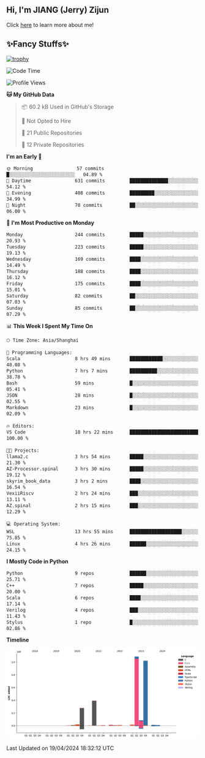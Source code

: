 ## Hi, I'm JIANG (Jerry) Zijun

Click [here](https://jzjerry.github.io/about/) to learn more about me!

## ✨Fancy Stuffs✨
[![trophy](https://github-profile-trophy.vercel.app/?username=jzjerry&theme=onedark)](https://github.com/ryo-ma/github-profile-trophy)
<!--START_SECTION:waka-->
![Code Time](http://img.shields.io/badge/Code%20Time-416%20hrs%2059%20mins-blue)

![Profile Views](http://img.shields.io/badge/Profile%20Views-0-blue)

**🐱 My GitHub Data** 

> 📦 60.2 kB Used in GitHub's Storage 
 > 
> 🚫 Not Opted to Hire
 > 
> 📜 21 Public Repositories 
 > 
> 🔑 12 Private Repositories 
 > 
**I'm an Early 🐤** 

```text
🌞 Morning                57 commits          █░░░░░░░░░░░░░░░░░░░░░░░░   04.89 % 
🌆 Daytime                631 commits         ██████████████░░░░░░░░░░░   54.12 % 
🌃 Evening                408 commits         █████████░░░░░░░░░░░░░░░░   34.99 % 
🌙 Night                  70 commits          ██░░░░░░░░░░░░░░░░░░░░░░░   06.00 % 
```
📅 **I'm Most Productive on Monday** 

```text
Monday                   244 commits         █████░░░░░░░░░░░░░░░░░░░░   20.93 % 
Tuesday                  223 commits         █████░░░░░░░░░░░░░░░░░░░░   19.13 % 
Wednesday                169 commits         ████░░░░░░░░░░░░░░░░░░░░░   14.49 % 
Thursday                 188 commits         ████░░░░░░░░░░░░░░░░░░░░░   16.12 % 
Friday                   175 commits         ████░░░░░░░░░░░░░░░░░░░░░   15.01 % 
Saturday                 82 commits          ██░░░░░░░░░░░░░░░░░░░░░░░   07.03 % 
Sunday                   85 commits          ██░░░░░░░░░░░░░░░░░░░░░░░   07.29 % 
```


📊 **This Week I Spent My Time On** 

```text
🕑︎ Time Zone: Asia/Shanghai

💬 Programming Languages: 
Scala                    8 hrs 49 mins       ████████████░░░░░░░░░░░░░   48.08 % 
Python                   7 hrs 7 mins        ██████████░░░░░░░░░░░░░░░   38.78 % 
Bash                     59 mins             █░░░░░░░░░░░░░░░░░░░░░░░░   05.41 % 
JSON                     28 mins             █░░░░░░░░░░░░░░░░░░░░░░░░   02.55 % 
Markdown                 23 mins             █░░░░░░░░░░░░░░░░░░░░░░░░   02.09 % 

🔥 Editors: 
VS Code                  18 hrs 22 mins      █████████████████████████   100.00 % 

🐱‍💻 Projects: 
llama2.c                 3 hrs 54 mins       █████░░░░░░░░░░░░░░░░░░░░   21.30 % 
AZ-Processor.spinal      3 hrs 30 mins       █████░░░░░░░░░░░░░░░░░░░░   19.12 % 
skyrim_book_data         3 hrs 2 mins        ████░░░░░░░░░░░░░░░░░░░░░   16.54 % 
VexiiRiscv               2 hrs 24 mins       ███░░░░░░░░░░░░░░░░░░░░░░   13.11 % 
AZ.spinal                2 hrs 15 mins       ███░░░░░░░░░░░░░░░░░░░░░░   12.29 % 

💻 Operating System: 
WSL                      13 hrs 55 mins      ███████████████████░░░░░░   75.85 % 
Linux                    4 hrs 26 mins       ██████░░░░░░░░░░░░░░░░░░░   24.15 % 
```

**I Mostly Code in Python** 

```text
Python                   9 repos             ██████░░░░░░░░░░░░░░░░░░░   25.71 % 
C++                      7 repos             █████░░░░░░░░░░░░░░░░░░░░   20.00 % 
Scala                    6 repos             ████░░░░░░░░░░░░░░░░░░░░░   17.14 % 
Verilog                  4 repos             ███░░░░░░░░░░░░░░░░░░░░░░   11.43 % 
Stylus                   1 repo              █░░░░░░░░░░░░░░░░░░░░░░░░   02.86 % 
```



**Timeline**

![Lines of Code chart](https://raw.githubusercontent.com/Jzjerry/Jzjerry/main/assets/bar_graph.png)


 Last Updated on 19/04/2024 18:32:12 UTC
<!--END_SECTION:waka-->
